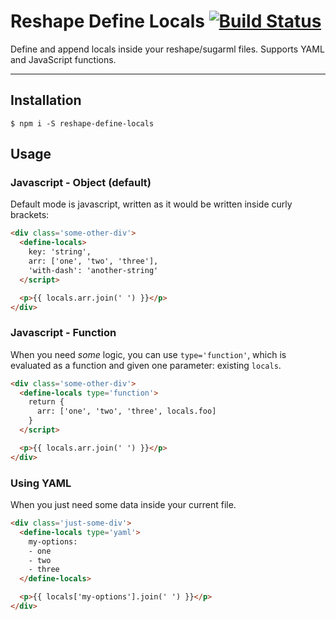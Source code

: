 # Reshape Define Locals [![Build Status][build_badge]][build_link]

Define and append locals inside your reshape/sugarml files. Supports YAML and JavaScript functions.

---

## Installation

```
$ npm i -S reshape-define-locals
```

## Usage

### Javascript - Object (default)

Default mode is javascript, written as it would be written inside curly brackets:

``` html
<div class='some-other-div'>
  <define-locals>
    key: 'string',
    arr: ['one', 'two', 'three'],
    'with-dash': 'another-string'
  </script>

  <p>{{ locals.arr.join(' ') }}</p>
</div>
```

### Javascript - Function

When you need *some* logic, you can use `type='function'`, which is evaluated as a function and given one parameter: existing `locals`.

``` html
<div class='some-other-div'>
  <define-locals type='function'>
    return {
      arr: ['one', 'two', 'three', locals.foo]
    }
  </script>

  <p>{{ locals.arr.join(' ') }}</p>
</div>
```

### Using YAML

When you just need some data inside your current file.

``` html
<div class='just-some-div'>
  <define-locals type='yaml'>
    my-options:
    - one
    - two
    - three
  </define-locals>

  <p>{{ locals['my-options'].join(' ') }}</p>
</div>
```

[build_badge]: https://semaphoreci.com/api/v1/adamkiss/reshape-define-locals/branches/master/badge.svg
[build_link]: https://semaphoreci.com/adamkiss/reshape-define-locals
